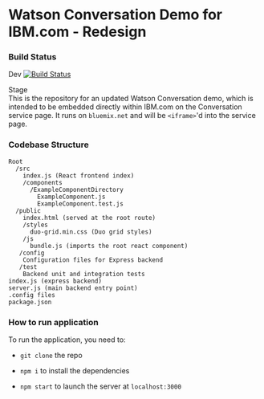 # Watson Conversation Demo for IBM.com - Redesign

### Build Status
Dev [![Build Status](https://travis.ibm.com/Watson/watson-conversation-demo-redesign.svg?token=iJCYw8QYkDn5J4kz9weU&branch=dev)](https://travis.ibm.com/Watson/watson-conversation-demo-redesign)

Stage   
This is the repository for an updated Watson Conversation demo, which is intended to be embedded directly within IBM.com on the Conversation service page. It runs on `bluemix.net` and will be `<iframe>`'d into the service page.

### Codebase Structure

```
Root  
  /src  
    index.js (React frontend index)  
    /components  
      /ExampleComponentDirectory  
        ExampleComponent.js  
        ExampleComponent.test.js  
  /public  
    index.html (served at the root route)  
    /styles  
      duo-grid.min.css (Duo grid styles)
    /js
      bundle.js (imports the root react component)
   /config
    Configuration files for Express backend
   /test
    Backend unit and integration tests
index.js (express backend)
server.js (main backend entry point)
.config files
package.json
```

### How to run application

To run the application, you need to:

- `git clone` the repo

- `npm i` to install the dependencies

- `npm start` to launch the server at `localhost:3000`
